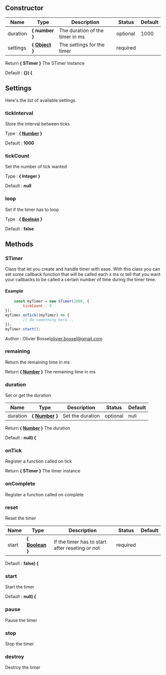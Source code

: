 ## Constructor


Name  |  Type  |  Description  |  Status  |  Default
------------  |  ------------  |  ------------  |  ------------  |  ------------
duration  |  **{ number }**  |  The duration of the timer in ms  |  optional  |  1000
settings  |  **{ [Object](https://developer.mozilla.org/fr/docs/Web/JavaScript/Reference/Objets_globaux/Object) }**  |  The settings for the timer  |  required  |

Return **{ STimer }** The STimer instance

Default : **{}) {**




## Settings

Here's the list of available settings.

### tickInterval

Store the interval between ticks


Type : **{ [Number](https://developer.mozilla.org/fr/docs/Web/JavaScript/Reference/Objets_globaux/Number) }**

Default : **1000**


### tickCount

Set the number of tick wanted


Type : **{ Integer }**

Default : **null**


### loop

Set if the timer has to loop


Type : **{ [Boolean](https://developer.mozilla.org/fr/docs/Web/JavaScript/Reference/Objets_globaux/Boolean) }**

Default : **false**



## Methods


### STimer

Class that let you create and handle timer with ease.
With this class you can set some callback function that will be
called each x ms or tell that you want your callbacks to be called
a certain number of time during the timer time.


#### Example
```js
	const myTimer = new STimer(2000, {
		tickCount : 5
});
myTimer.onTick((myTimer) => {
		// do something here...
});
myTimer.start();
```
Author : Olivier Bossel<olivier.bossel@gmail.com>


### remaining

Return the remaining time in ms

Return **{ [Number](https://developer.mozilla.org/fr/docs/Web/JavaScript/Reference/Objets_globaux/Number) }** The remaining time in ms


### duration

Set or get the duration


Name  |  Type  |  Description  |  Status  |  Default
------------  |  ------------  |  ------------  |  ------------  |  ------------
duration  |  **{ [Number](https://developer.mozilla.org/fr/docs/Web/JavaScript/Reference/Objets_globaux/Number) }**  |  Set the duration  |  optional  |  null

Return **{ [Number](https://developer.mozilla.org/fr/docs/Web/JavaScript/Reference/Objets_globaux/Number) }** The duration

Default : **null) {**


### onTick

Register a function called on tick

Return **{ STimer }** The timer instance


### onComplete

Register a function called on complete


### reset

Reset the timer


Name  |  Type  |  Description  |  Status  |  Default
------------  |  ------------  |  ------------  |  ------------  |  ------------
start  |  **{ [Boolean](https://developer.mozilla.org/fr/docs/Web/JavaScript/Reference/Objets_globaux/Boolean) }**  |  If the timer has to start after reseting or not  |  required  |

Default : **false) {**


### start

Start the timer

Default : **null) {**


### pause

Pause the timer


### stop

Stop the timer


### destroy

Destroy the timer